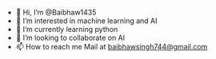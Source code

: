 - 👋 Hi, I’m @Baibhaw1435
- 👀 I’m interested in machine learning and AI
- 🌱 I’m currently learning python
- 💞️ I’m looking to collaborate on AI
- 📫 How to reach me 
      Mail at baibhawsingh744@gmail.com

<!---
Baibhaw1435/Baibhaw1435 is a ✨ special ✨ repository because its `README.md` (this file) appears on your GitHub profile.
You can click the Preview link to take a look at your changes.
--->
